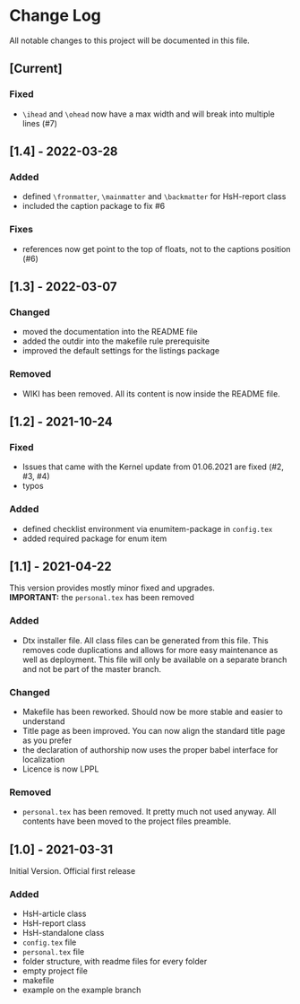 # Change Log

All notable changes to this project will be documented in this file.


## [Current]

### Fixed

- `\ihead` and `\ohead` now have a max width and will break into multiple lines (#7)


## [1.4] - 2022-03-28

### Added

- defined `\fronmatter`, `\mainmatter` and `\backmatter` for HsH-report class
- included the caption package to fix #6

### Fixes

- references now get point to the top of floats, not to the captions position (#6)


## [1.3] - 2022-03-07

### Changed

- moved the documentation into the README file
- added the outdir into the makefile rule prerequisite
- improved the default settings for the listings package

### Removed

- WIKI has been removed. All its content is now inside the README file.


## [1.2] - 2021-10-24

### Fixed

- Issues that came with the Kernel update from 01.06.2021 are fixed (#2, #3, #4)
- typos

### Added

- defined checklist environment via enumitem-package in `config.tex`
- added required package for enum item


## [1.1] - 2021-04-22

This version provides mostly minor fixed and upgrades.  
**IMPORTANT:** the `personal.tex` has been removed

### Added

- Dtx installer file. All class files can be generated from this file. This removes code duplications and allows for more easy maintenance as well as
  deployment. This file will only be available on a separate branch and not be part of the master branch.

### Changed

- Makefile has been reworked. Should now be more stable and easier to understand
- Title page as been improved. You can now align the standard title page as you prefer
- the declaration of authorship now uses the proper babel interface for localization
- Licence is now LPPL

### Removed

- `personal.tex` has been removed. It pretty much not used anyway. All contents have been moved to the project files preamble.


## [1.0] - 2021-03-31

Initial Version. Official first release

### Added

- HsH-article class
- HsH-report class
- HsH-standalone class
- `config.tex` file
- `personal.tex` file
- folder structure, with readme files for every folder
- empty project file
- makefile
- example on the example branch
